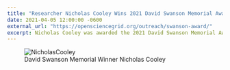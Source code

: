 ```yaml
---
title: "Researcher Nicholas Cooley Wins 2021 David Swanson Memorial Award"
date: 2021-04-05 12:00:00 -0600
external_url: "https://opensciencegrid.org/outreach/swanson-award/"
excerpt: Nicholas Cooley was awarded the 2021 David Swanson Memorial Award at the March 0SG All-Hands Meeting. The memorial was established to honor our late colleage David Swanson who contributed to campus research across the country.
---
```

  <figure class="figure">
  <img src="{{site.baseurl}}/assets/images/nickcooley.png" class="figure-img img-fluid rounded" alt="NicholasCooley">
  <figcaption class="figure-caption">David Swanson Memorial Winner Nicholas Cooley</figcaption>
</figure>

